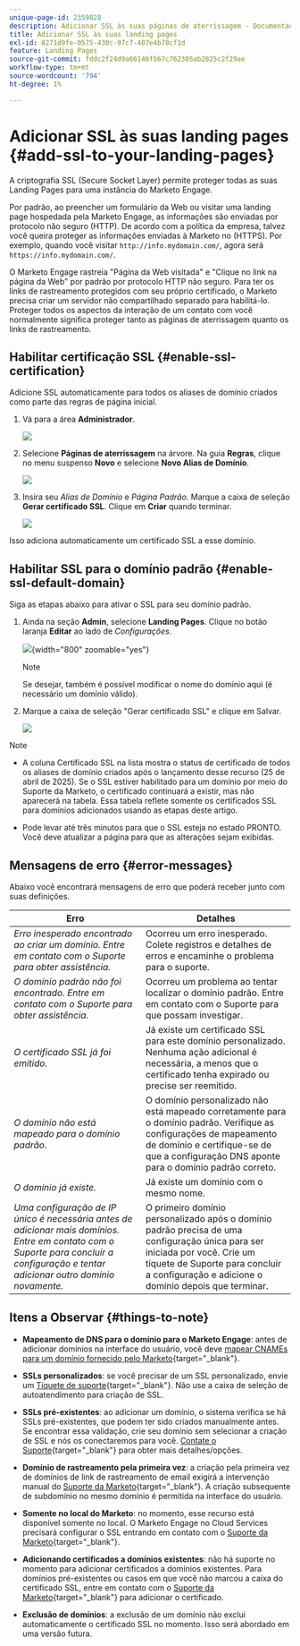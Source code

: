 ```yaml
---
unique-page-id: 2359828
description: Adicionar SSL às suas páginas de aterrissagem - Documentação do Marketo - Documentação do produto
title: Adicionar SSL às suas landing pages
exl-id: 8271d9fe-0575-430c-97c7-407e4b78cf1d
feature: Landing Pages
source-git-commit: fddc2f24d9a66146f567c762305ab2825c2f29ae
workflow-type: tm+mt
source-wordcount: '794'
ht-degree: 1%

---
```


# Adicionar SSL às suas landing pages {#add-ssl-to-your-landing-pages}

A criptografia SSL (Secure Socket Layer) permite proteger todas as suas Landing Pages para uma instância do Marketo Engage.

Por padrão, ao preencher um formulário da Web ou visitar uma landing page hospedada pela Marketo Engage, as informações são enviadas por protocolo não seguro (HTTP). De acordo com a política da empresa, talvez você queira proteger as informações enviadas à Marketo no (HTTPS). Por exemplo, quando você visitar `http://info.mydomain.com/`, agora será `https://info.mydomain.com/`.

O Marketo Engage rastreia &quot;Página da Web visitada&quot; e &quot;Clique no link na página da Web&quot; por padrão por protocolo HTTP não seguro. Para ter os links de rastreamento protegidos com seu próprio certificado, o Marketo precisa criar um servidor não compartilhado separado para habilitá-lo. Proteger todos os aspectos da interação de um contato com você normalmente significa proteger tanto as páginas de aterrissagem quanto os links de rastreamento.

## Habilitar certificação SSL {#enable-ssl-certification}

Adicione SSL automaticamente para todos os aliases de domínio criados como parte das regras de página inicial.

1. Vá para a área **Administrador**.

   ![](assets/add-ssl-to-your-landing-pages-1.png)

1. Selecione **Páginas de aterrissagem** na árvore. Na guia **Regras**, clique no menu suspenso **Novo** e selecione **Novo Alias de Domínio**.

   ![](assets/add-ssl-to-your-landing-pages-2.png)

1. Insira seu _Alias de Domínio_ e _Página Padrão_. Marque a caixa de seleção **Gerar certificado SSL**. Clique em **Criar** quando terminar.

   ![](assets/add-ssl-to-your-landing-pages-3.png)

Isso adiciona automaticamente um certificado SSL a esse domínio.

## Habilitar SSL para o domínio padrão {#enable-ssl-default-domain}

Siga as etapas abaixo para ativar o SSL para seu domínio padrão.

1. Ainda na seção **Admin**, selecione **Landing Pages**. Clique no botão laranja **Editar** ao lado de _Configurações_.

   ![](assets/add-ssl-to-your-landing-pages-4.png){width="800" zoomable="yes"}

   >[!NOTE]
   >
   >Se desejar, também é possível modificar o nome do domínio aqui (é necessário um domínio válido).

1. Marque a caixa de seleção &quot;Gerar certificado SSL&quot; e clique em Salvar.

   ![](assets/add-ssl-to-your-landing-pages-5.png)

>[!NOTE]
>
>* A coluna Certificado SSL na lista mostra o status de certificado de todos os aliases de domínio criados após o lançamento desse recurso (25 de abril de 2025). Se o SSL estiver habilitado para um domínio por meio do Suporte da Marketo, o certificado continuará a existir, mas não aparecerá na tabela. Essa tabela reflete somente os certificados SSL para domínios adicionados usando as etapas deste artigo.
>
>* Pode levar até três minutos para que o SSL esteja no estado PRONTO. Você deve atualizar a página para que as alterações sejam exibidas.

## Mensagens de erro {#error-messages}

Abaixo você encontrará mensagens de erro que poderá receber junto com suas definições.

<table><thead>
  <tr>
    <th>Erro</th>
    <th>Detalhes</th>
  </tr></thead>
<tbody>
  <tr>
    <td><i>Erro inesperado encontrado ao criar um domínio. Entre em contato com o Suporte para obter assistência.</i></td>
    <td>Ocorreu um erro inesperado. Colete registros e detalhes de erros e encaminhe o problema para o suporte.</td>
  </tr>
  <tr>
    <td><i>O domínio padrão não foi encontrado. Entre em contato com o Suporte para obter assistência.</i></td>
    <td>Ocorreu um problema ao tentar localizar o domínio padrão. Entre em contato com o Suporte para que possam investigar.</td>
  </tr>
  <tr>
    <td><i>O certificado SSL já foi emitido.</i></td>
    <td>Já existe um certificado SSL para este domínio personalizado. Nenhuma ação adicional é necessária, a menos que o certificado tenha expirado ou precise ser reemitido.</td>
  </tr>
  <tr>
    <td><i>O domínio não está mapeado para o domínio padrão.</i></td>
    <td>O domínio personalizado não está mapeado corretamente para o domínio padrão. Verifique as configurações de mapeamento de domínio e certifique-se de que a configuração DNS aponte para o domínio padrão correto.</td>
  </tr>
  <tr>
    <td><i>O domínio já existe.</i></td>
    <td>Já existe um domínio com o mesmo nome.</td>
  </tr>
  <tr>
    <td><i>Uma configuração de IP único é necessária antes de adicionar mais domínios. Entre em contato com o Suporte para concluir a configuração e tentar adicionar outro domínio novamente.</i></td>
    <td>O primeiro domínio personalizado após o domínio padrão precisa de uma configuração única para ser iniciada por você. Crie um tíquete de Suporte para concluir a configuração e adicione o domínio depois que terminar.</td>
  </tr>
</tbody></table>

## Itens a Observar {#things-to-note}

* **Mapeamento de DNS para o domínio para o Marketo Engage**: antes de adicionar domínios na interface do usuário, você deve [mapear CNAMEs para um domínio fornecido pelo Marketo](https://experienceleague.adobe.com/en/docs/marketo/using/getting-started/initial-setup/setup-steps#customize-your-landing-page-urls-with-a-cname){target="_blank"}.

* **SSLs personalizados**: se você precisar de um SSL personalizado, envie um [Tíquete de suporte](https://nation.marketo.com/t5/support/ct-p/Support){target="_blank"}. Não use a caixa de seleção de autoatendimento para criação de SSL.

* **SSLs pré-existentes**: ao adicionar um domínio, o sistema verifica se há SSLs pré-existentes, que podem ter sido criados manualmente antes. Se encontrar essa validação, crie seu domínio sem selecionar a criação de SSL e nós os conectaremos para você. [Contate o Suporte](https://nation.marketo.com/t5/support/ct-p/Support){target="_blank"} para obter mais detalhes/opções.

* **Domínio de rastreamento pela primeira vez**: a criação pela primeira vez de domínios de link de rastreamento de email exigirá a intervenção manual do [Suporte da Marketo](https://nation.marketo.com/t5/support/ct-p/Support){target="_blank"}. A criação subsequente de subdomínio no mesmo domínio é permitida na interface do usuário.

* **Somente no local do Marketo**: no momento, esse recurso está disponível somente no local. O Marketo Engage no Cloud Services precisará configurar o SSL entrando em contato com o [Suporte da Marketo](https://nation.marketo.com/t5/support/ct-p/Support){target="_blank"}.

* **Adicionando certificados a domínios existentes**: não há suporte no momento para adicionar certificados a domínios existentes. Para domínios pré-existentes ou casos em que você não marcou a caixa do certificado SSL, entre em contato com o [Suporte da Marketo](https://nation.marketo.com/t5/support/ct-p/Support){target="_blank"} para adicionar o certificado.

* **Exclusão de domínios**: a exclusão de um domínio não exclui automaticamente o certificado SSL no momento. Isso será abordado em uma versão futura.
